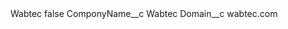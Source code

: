 <?xml version="1.0" encoding="UTF-8"?>
<CustomMetadata xmlns="http://soap.sforce.com/2006/04/metadata" xmlns:xsi="http://www.w3.org/2001/XMLSchema-instance" xmlns:xsd="http://www.w3.org/2001/XMLSchema">
    <label>Wabtec</label>
    <protected>false</protected>
    <values>
        <field>ComponyName__c</field>
        <value xsi:type="xsd:string">Wabtec</value>
    </values>
    <values>
        <field>Domain__c</field>
        <value xsi:type="xsd:string">wabtec.com</value>
    </values>
</CustomMetadata>
